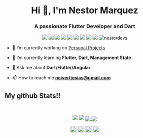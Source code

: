 <h1 align="center">Hi 👋, I'm Nestor Marquez</h1>
<h3 align="center">A passionate Flutter Developer and Dart</h3>

<p align="center"> 
  <img src="https://img.shields.io/badge/Flutter-blue?style=flat&logo=flutter&logoColor=white&logoWidth=20"/>
  <img src="https://img.shields.io/badge/Dart-1F4B6E?style=flat&logo=dart&logoColor=white&logoWidth=20"/>
  <img src="https://img.shields.io/badge/Android-3DDC84?style=flat&logo=android&logoColor=white&logoWidth=20"/>
  <img src="https://img.shields.io/badge/Angular-DD0031?style=flat&logo=angular&logoColor=white&logoWidth=20"/>
  <img src="https://img.shields.io/badge/Node JS-339933?style=flat&logo=node.js&logoColor=white&logoWidth=20"/>
  <img src="https://img.shields.io/badge/NestJS-E0234E?style=flat&logo=nestjs&logoColor=white&logoWidth=20"/>
  <img src="https://img.shields.io/badge/Mongo DB-47A248?style=flat&logo=mongodb&logoColor=white&logoWidth=20"/>
  <img src="https://img.shields.io/badge/Firebase-FFCA28?style=flat&logo=firebase&logoColor=white&logoWidth=20"/>
  <img src="https://img.shields.io/badge/Mapbox-000000?style=flat&logo=mapbox&logoColor=white&logoWidth=20"/>
  <img src="https://komarev.com/ghpvc/?username=nestordevs" alt="nestordevs" />
</p>

- 🔭 I’m currently working on [Personal Projects](https://www.youtube.com/channel/UCHPLB74WSMMXs-tdC8G6m2A)

- 🌱 I’m currently learning **Flutter, Dart, Management State**

- 💬 Ask me about **Dart/Flutter/Angular**

- 📫 How to reach me **neivertjosias@gmail.com**

## My github Stats!!

<br>

<p align = "center">
  <img src = "https://github-readme-stats.vercel.app/api?username=nestordevs&show_icons=true&theme=radical&line_height=27">
  <img src = "https://github-readme-stats.vercel.app/api/top-langs/?username=nestordevs&hide=css,html&theme=tokyonight">
  
  <a href="https://github.com/NestorDevs/gifs-app">
  <img align="center" src="https://github-readme-stats.vercel.app/api/pin/?username=nestordevs&repo=gifs-app&title_color=ffffff&text_color=c9cacc&icon_color=2bbc8a&bg_color=1d1f21" />
</a>
  <a href="https://github.com/NestorDevs/Tennis-Booking-App">
  <img align="center" src="https://github-readme-stats.vercel.app/api/pin/?username=nestordevs&repo=Tennis-Booking-App&title_color=ffffff&text_color=c9cacc&icon_color=2bbc8a&bg_color=1d1f21" />
</a>
</p>

<p align="center">
<a href="https://twitter.com/https://twitter.com/nestor_jw" target="blank"><img align="center" src="https://cdn.jsdelivr.net/npm/simple-icons@3.0.1/icons/twitter.svg" alt="https://twitter.com/nestor_jw" height="20" width="20" /></a>
<a href="https://linkedin.com/in/https://www.linkedin.com/in/nestor-marquez/" target="blank"><img align="center" src="https://cdn.jsdelivr.net/npm/simple-icons@3.0.1/icons/linkedin.svg" alt="https://www.linkedin.com/in/nestor-marquez/" height="20" width="20" /></a>
<a href="https://fb.com/https://www.facebook.com/nestordevs" target="blank"><img align="center" src="https://cdn.jsdelivr.net/npm/simple-icons@3.0.1/icons/facebook.svg" alt="https://www.facebook.com/nestordevs" height="20" width="20" /></a>
<a href="https://instagram.com/https://www.instagram.com/ndev78/" target="blank"><img align="center" src="https://cdn.jsdelivr.net/npm/simple-icons@3.0.1/icons/instagram.svg" alt="https://www.instagram.com/ndev78/" height="20" width="20" /></a>
</p>
